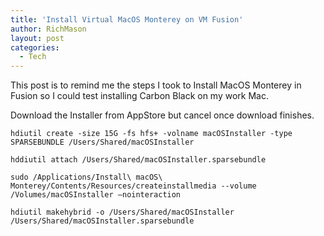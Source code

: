 ```yaml
---
title: 'Install Virtual MacOS Monterey on VM Fusion'
author: RichMason
layout: post
categories:
  - Tech
---
```

This post is to remind me the steps I took to Install MacOS Monterey in Fusion so I could test installing Carbon Black on my work Mac.

Download the Installer from AppStore but cancel once download finishes.

```
hdiutil create -size 15G -fs hfs+ -volname macOSInstaller -type SPARSEBUNDLE /Users/Shared/macOSInstaller

hddiutil attach /Users/Shared/macOSInstaller.sparsebundle

sudo /Applications/Install\ macOS\ Monterey/Contents/Resources/createinstallmedia --volume /Volumes/macOSInstaller —nointeraction

hdiutil makehybrid -o /Users/Shared/macOSInstaller /Users/Shared/macOSInstaller.sparsebundle
```
